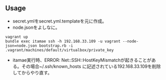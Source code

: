 ## Usage

* secret.ymlをsecret.yml.templateを元に作成。
* node.jsonをよしなに。

```
vagrant up
bundle exec itamae ssh -h 192.168.33.109 -u vagrant --node-json=node.json bootstrap.rb -i .vagrant/machines/default/virtualbox/private_key
```

* itamae実行時、ERROR: Net::SSH::HostKeyMismatchが起きることがある。その場合~/.ssh/known_hosts に記述されている192.168.33.109を削除してからやり直す。

